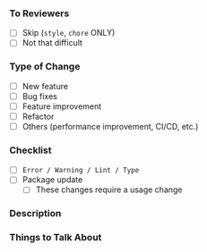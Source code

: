 ### To Reviewers
- [ ] Skip (`style`, `chore` ONLY)
- [ ] Not that difficult

### Type of Change
- [ ] New feature
- [ ] Bug fixes
- [ ] Feature improvement
- [ ] Refactor
- [ ] Others (performance improvement, CI/CD, etc.)

### Checklist
- [ ] `Error / Warning / Lint / Type`
- [ ] Package update
    - [ ] These changes require a usage change

### Description


### Things to Talk About
